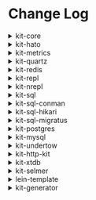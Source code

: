 # Change Log

<details>
<summary>kit-core</summary>

### `io.github.kit-clj/kit-core {:mvn/version "1.0.1"}`

- Change: Bump dependencies

### `io.github.kit-clj/kit-core {:mvn/version "1.0.0"}`

- Initial release
</details>



<details>
<summary>kit-hato</summary>

### `io.github.kit-clj/kit-hato {:mvn/version "1.0.0"}`

- Initial release
</details>



<details>
<summary>kit-metrics</summary>

### `io.github.kit-clj/kit-metrics {:mvn/version "1.0.2"}`

- Change: Bump dependencies

### `io.github.kit-clj/kit-metrics {:mvn/version "1.0.1"}`

- Breaking fix: metric definitions API is broken

### `io.github.kit-clj/kit-metrics {:mvn/version "1.0.0"}`

- Initial release
</details>



<details>
<summary>kit-quartz</summary>

### `io.github.kit-clj/kit-quartz {:mvn/version "1.0.0"}`

- Initial release
</details>



<details>
<summary>kit-redis</summary>

### `io.github.kit-clj/kit-redis {:mvn/version "1.0.1"}`

- Change: `key-for` uses CacheKey protocol to convert based on type, defaulting to hashing Objects instead of `pr-str`
- Change: `key-for` ignores prefixing keys when there is no default `key-prefix` in the component config

### `io.github.kit-clj/kit-redis {:mvn/version "1.0.0"}`

- Initial release
</details>



<details>
<summary>kit-repl</summary>

### `io.github.kit-clj/kit-repl {:mvn/version "1.0.1"}`

- Fix: ensure org.clojure/tools.logging is included in deps in case used as standalone

### `io.github.kit-clj/kit-repl {:mvn/version "1.0.0"}`

- Initial release
</details>



<details>
<summary>kit-nrepl</summary>

### `io.github.kit-clj/kit-nrepl {:mvn/version "1.0.0"}`

- Initial release
</details>



<details>
<summary>kit-sql</summary>

### `io.github.kit-clj/kit-sql {:mvn/version "1.1.0"}`

- Change: Now just a bare bones wrapper that imports kit-sql-conman and kit-sql-migratus for compatibility purposes

### `io.github.kit-clj/kit-sql {:mvn/version "1.0.0"}`

- Initial release
</details>



<details>
<summary>kit-sql-conman</summary>

### `io.github.kit-clj/kit-sql-conman {:mvn/version "1.0.0"}`

- Initial release
</details>



<details>
<summary>kit-sql-hikari</summary>

### `io.github.kit-clj/kit-sql-hikari {:mvn/version "1.0.1"}`

- Initial release

</details>



<details>
<summary>kit-sql-migratus</summary>

### `io.github.kit-clj/kit-sql-migratus {:mvn/version "1.0.0"}`

- Initial release
</details>



<details>
<summary>kit-postgres</summary>

### `io.github.kit-clj/kit-postgres {:mvn/version "1.0.0"}`

- Initial release
</details>



<details>
<summary>kit-mysql</summary>

### `io.github.kit-clj/kit-mysql {:mvn/version "1.0.0"}`

- Initial release [PR #18](https://github.com/kit-clj/kit/pull/18)
</details>



<details>
<summary>kit-undertow</summary>

### `io.github.kit-clj/kit-undertow {:mvn/version "1.0.1"}`

- Fix: ensure org.clojure/tools.logging is included in deps in case used as standalone

### `io.github.kit-clj/kit-undertow {:mvn/version "1.0.0"}`

- Initial release
</details>



<details>
<summary>kit-http-kit</summary>

### `io.github.kit-clj/kit-http-kit {:mvn/version "1.0.1"}`

- Change: Bump dependencies

### `io.github.kit-clj/kit-http-kit {:mvn/version "1.0.0"}`

- Initial release
</details>



<details>
<summary>kit-xtdb</summary>

### `io.github.kit-clj/kit-xtdb {:mvn/version "1.0.0"}`

- Initial release
</details>



<details>
<summary>kit-selmer</summary>

### `io.github.kit-clj/kit-selmer {:mvn/version "1.0.1"}`

- Change: Bump dependencies

### `io.github.kit-clj/kit-selmer {:mvn/version "1.0.0"}`

- Initial release
</details>



<details>
<summary>lein-template</summary>

### `io.github.kit-clj/lein-template {:mvn/version "0.1.11"}`

- Change default cookie secret to randomly generated secret at template generation
  
### `io.github.kit-clj/lein-template {:mvn/version "0.1.10"}`
  
- Fix missing require in test utils
- Add test stub in template

### `io.github.kit-clj/lein-template {:mvn/version "0.1.9"}`

- Add symlink to kit libs so no need to manually bump versions when releasing template
- Update Dockerfile
- Refactor sql profiles
- Add clj-kondo cache to default gitignore

### `io.github.kit-clj/lein-template {:mvn/version "0.1.8"}`

- Update kit-generator lib

### `io.github.kit-clj/lein-template {:mvn/version "0.1.7"}`

- Update log config to exclude jgit debug noise

### `io.github.kit-clj/lein-template {:mvn/version "0.1.6"}`

- Template updated for the sql variants

### `io.github.kit-clj/lein-template {:mvn/version "0.1.5"}`

- New: Add `+socket-repl` profile for socket REPL
- Change: Default socket REPL host changed to `"127.0.0.1"`
- Change: Bump dependencies
- Change: Remove `kit-repl` library from default template profile
- Change: Remove `+bare` profile
- Change: Make socket repl as default in `+full` profile

### `io.github.kit-clj/lein-template {:mvn/version "0.1.4"}`

- Change: Add `nrepl` and `cider` deps aliases in template as default

### `io.github.kit-clj/lein-template {:mvn/version "0.1.3"}`

- Change: Default socket REPL port to 7200
- Fix: Default local nREPL port to 127.0.0.1

### `io.github.kit-clj/lein-template {:mvn/version "0.1.2"}`

- Change: Add `+nrepl` profile
- Change: Bump `kit-redis` to 1.0.1
- Change: Bump `kit-undertow` to 1.0.1
- Change: Bump `kit-repl` to 1.0.1

### `io.github.kit-clj/lein-template {:mvn/version "0.1.1"}`

- Change: repository URL for public modules to use HTTPS instead of SSH URL. Prevents breakage when SSH key fails to load

### `io.github.kit-clj/lein-template {:mvn/version "0.1.0"}`

- Initial ALPHA release, API subject to change
</details>



<details>
<summary>kit-generator</summary>

### `io.github.kit-clj/kit-generator {:mvn/version "0.1.3"}`

- Fix issue with [git clone](https://github.com/kit-clj/kit/pull/30)

### `io.github.kit-clj/kit-generator {:mvn/version "0.1.2"}`

- New: Snippet generation
- Change: Bump dependencies

### `io.github.kit-clj/kit-generator {:mvn/version "0.1.0"}`

- Initial ALPHA release, API subject to change
</details>


